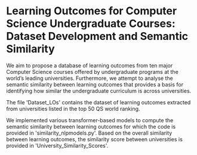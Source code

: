 # Learning Outcomes for Computer Science Undergraduate Courses: Dataset Development and Semantic Similarity
 
We aim to propose a database of learning outcomes from ten major Computer Science courses offered
by undergraduate programs at the world’s leading universities. Furthermore, we attempt to analyse the semantic similarity between learning outcomes that provides a basis for identifying how similar the undergraduate curriculum is across universities. 

The file 'Dataset_LOs' contains the dataset of learning outcomes extracted from universities listed in the top 50 QS world ranking. 

We implemented various transformer-based models to compute the semantic similarity between learning outcomes for which the code is provided in 'similarity_nlpmodels.py'. 
Based on the overall similarity between learning outcomes, the similarity score between universities is provided in 'University_Similarity_Scores'.
